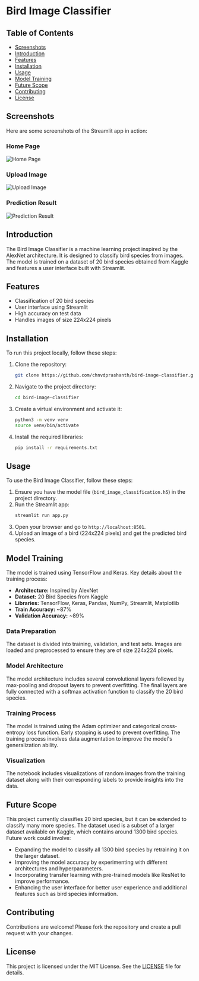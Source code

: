 # Bird Image Classifier

## Table of Contents
- [Screenshots](#screenshots)
- [Introduction](#introduction)
- [Features](#features)
- [Installation](#installation)
- [Usage](#usage)
- [Model Training](#model-training)
- [Future Scope](#future-scope)
- [Contributing](#contributing)
- [License](#license)

## Screenshots
Here are some screenshots of the Streamlit app in action:

### Home Page
![Home Page](https://drive.usercontent.google.com/download?id=1R74RIeLu0UauDE9pxn2UluRBWDsmgOJU&authuser=0)

### Upload Image
![Upload Image](https://drive.usercontent.google.com/download?id=1xFM93_i8gr3oXrl9Fx3FhlM5xxza64bO&authuser=0)

### Prediction Result
![Prediction Result](https://drive.usercontent.google.com/download?id=1qwuWDseVABPbPWbSvqOP1NMThB4AW1AL&authuser=0)

## Introduction
The Bird Image Classifier is a machine learning project inspired by the AlexNet architecture. It is designed to classify bird species from images. The model is trained on a dataset of 20 bird species obtained from Kaggle and features a user interface built with Streamlit.

## Features
- Classification of 20 bird species
- User interface using Streamlit
- High accuracy on test data
- Handles images of size 224x224 pixels

## Installation
To run this project locally, follow these steps:

1. Clone the repository:
    ```bash
    git clone https://github.com/chnvdprashanth/bird-image-classifier.git
    ```
2. Navigate to the project directory:
    ```bash
    cd bird-image-classifier
    ```
3. Create a virtual environment and activate it:
    ```bash
    python3 -m venv venv
    source venv/bin/activate
    ```
4. Install the required libraries:
    ```bash
    pip install -r requirements.txt
    ```

## Usage
To use the Bird Image Classifier, follow these steps:

1. Ensure you have the model file (`bird_image_classification.h5`) in the project directory.
2. Run the Streamlit app:
    ```bash
    streamlit run app.py
    ```
3. Open your browser and go to `http://localhost:8501`.
4. Upload an image of a bird (224x224 pixels) and get the predicted bird species.

## Model Training
The model is trained using TensorFlow and Keras. Key details about the training process:

- **Architecture:** Inspired by AlexNet
- **Dataset:** 20 Bird Species from Kaggle
- **Libraries:** TensorFlow, Keras, Pandas, NumPy, Streamlit, Matplotlib
- **Train Accuracy:** ~87%
- **Validation Accuracy:** ~89%

### Data Preparation
The dataset is divided into training, validation, and test sets. Images are loaded and preprocessed to ensure they are of size 224x224 pixels.

### Model Architecture
The model architecture includes several convolutional layers followed by max-pooling and dropout layers to prevent overfitting. The final layers are fully connected with a softmax activation function to classify the 20 bird species.

### Training Process
The model is trained using the Adam optimizer and categorical cross-entropy loss function. Early stopping is used to prevent overfitting. The training process involves data augmentation to improve the model's generalization ability.

### Visualization
The notebook includes visualizations of random images from the training dataset along with their corresponding labels to provide insights into the data.

## Future Scope
This project currently classifies 20 bird species, but it can be extended to classify many more species. The dataset used is a subset of a larger dataset available on Kaggle, which contains around 1300 bird species. Future work could involve:

- Expanding the model to classify all 1300 bird species by retraining it on the larger dataset.
- Improving the model accuracy by experimenting with different architectures and hyperparameters.
- Incorporating transfer learning with pre-trained models like ResNet to improve performance.
- Enhancing the user interface for better user experience and additional features such as bird species information.

## Contributing
Contributions are welcome! Please fork the repository and create a pull request with your changes.

## License
This project is licensed under the MIT License. See the [LICENSE](LICENSE) file for details.
